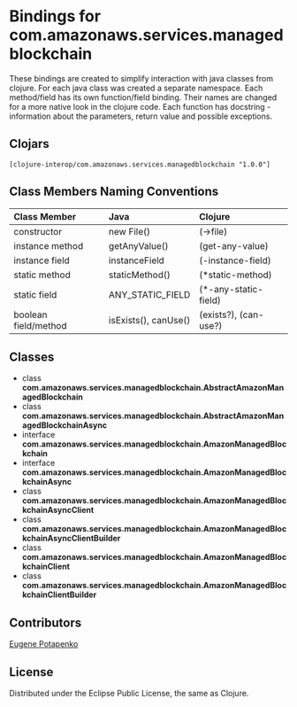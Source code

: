 # Bindings for com.amazonaws.services.managedblockchain

These bindings are created to simplify interaction with java classes from clojure.
For each java class was created a separate namespace.
Each method/field has its own function/field binding.
Their names are changed for a more native look in the clojure code. Each function has docstring - information about the parameters, return value and possible exceptions.

## Clojars

```
[clojure-interop/com.amazonaws.services.managedblockchain "1.0.0"]
```

## Class Members Naming Conventions

| Class Member | Java | Clojure |
|:--|:--|:--|
| constructor | new File() | (->file) |
| instance method | getAnyValue() | (get-any-value) |
| instance field | instanceField | (-instance-field) |
| static method | staticMethod() | (*static-method) |
| static field | ANY_STATIC_FIELD | (*-any-static-field) |
| boolean field/method | isExists(), canUse() | (exists?), (can-use?) |

## Classes

- class **com.amazonaws.services.managedblockchain.AbstractAmazonManagedBlockchain**
- class **com.amazonaws.services.managedblockchain.AbstractAmazonManagedBlockchainAsync**
- interface **com.amazonaws.services.managedblockchain.AmazonManagedBlockchain**
- interface **com.amazonaws.services.managedblockchain.AmazonManagedBlockchainAsync**
- class **com.amazonaws.services.managedblockchain.AmazonManagedBlockchainAsyncClient**
- class **com.amazonaws.services.managedblockchain.AmazonManagedBlockchainAsyncClientBuilder**
- class **com.amazonaws.services.managedblockchain.AmazonManagedBlockchainClient**
- class **com.amazonaws.services.managedblockchain.AmazonManagedBlockchainClientBuilder**

## Contributors

[Eugene Potapenko](https://github.com/potapenko/)

## License

Distributed under the Eclipse Public License, the same as Clojure.
